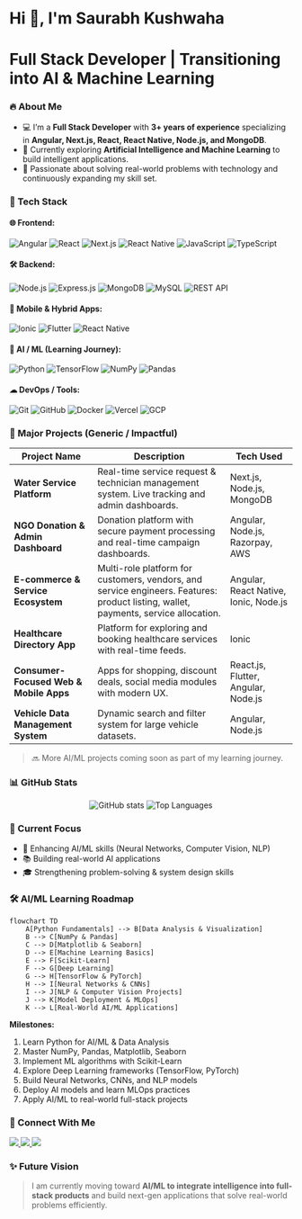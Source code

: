 # Hi 👋, I'm Saurabh Kushwaha

# Full Stack Developer | Transitioning into AI & Machine Learning

### 🔥 About Me

* 💻 I’m a **Full Stack Developer** with **3+ years of experience** specializing in **Angular, Next.js, React, React Native, Node.js, and MongoDB**.
* 🌱 Currently exploring **Artificial Intelligence and Machine Learning** to build intelligent applications.
* 🚀 Passionate about solving real-world problems with technology and continuously expanding my skill set.

### 🔧 Tech Stack

#### 🌐 Frontend:

![Angular](https://img.shields.io/badge/Angular-red?logo=angular)
![React](https://img.shields.io/badge/React-blue?logo=react)
![Next.js](https://img.shields.io/badge/Next.js-black?logo=next.js)
![React Native](https://img.shields.io/badge/React_Native-61DAFB?logo=react)
![JavaScript](https://img.shields.io/badge/JavaScript-yellow?logo=javascript)
![TypeScript](https://img.shields.io/badge/TypeScript-007ACC?logo=typescript)

#### 🛠 Backend:

![Node.js](https://img.shields.io/badge/Node.js-339933?logo=node.js)
![Express.js](https://img.shields.io/badge/Express.js-black?logo=express)
![MongoDB](https://img.shields.io/badge/MongoDB-4ea94b?logo=mongodb)
![MySQL](https://img.shields.io/badge/MySQL-00758f?logo=mysql)
![REST API](https://img.shields.io/badge/REST-02569B?logo=api)

#### 📱 Mobile & Hybrid Apps:

![Ionic](https://img.shields.io/badge/Ionic-3880FF?logo=ionic)
![Flutter](https://img.shields.io/badge/Flutter-02569B?logo=flutter)
![React Native](https://img.shields.io/badge/React_Native-61DAFB?logo=react)


#### 🤖 AI / ML (Learning Journey):

![Python](https://img.shields.io/badge/Python-3776AB?logo=python)
![TensorFlow](https://img.shields.io/badge/TensorFlow-orange?logo=tensorflow)
![NumPy](https://img.shields.io/badge/NumPy-013243?logo=numpy)
![Pandas](https://img.shields.io/badge/Pandas-150458?logo=pandas)

#### ☁ DevOps / Tools:

![Git](https://img.shields.io/badge/Git-F05032?logo=git)
![GitHub](https://img.shields.io/badge/GitHub-181717?logo=github)
![Docker](https://img.shields.io/badge/Docker-0db7ed?logo=docker)
![Vercel](https://img.shields.io/badge/Vercel-black?logo=vercel)
![GCP](https://img.shields.io/badge/Google_Cloud-4285F4?logo=googlecloud)

### 📌 Major Projects (Generic / Impactful)

| Project Name                           | Description                                                                                                                         | Tech Used                             |
| -------------------------------------- | ----------------------------------------------------------------------------------------------------------------------------------- | ------------------------------------- |
| **Water Service Platform**             | Real-time service request & technician management system. Live tracking and admin dashboards.                                       | Next.js, Node.js, MongoDB             |
| **NGO Donation & Admin Dashboard**     | Donation platform with secure payment processing and real-time campaign dashboards.                                                 | Angular, Node.js, Razorpay, AWS       |
| **E-commerce & Service Ecosystem**     | Multi-role platform for customers, vendors, and service engineers. Features: product listing, wallet, payments, service allocation. | Angular, React Native, Ionic, Node.js |
| **Healthcare Directory App**           | Platform for exploring and booking healthcare services with real-time feeds.                                                        | Ionic                                 |
| **Consumer-Focused Web & Mobile Apps** | Apps for shopping, discount deals, social media modules with modern UX.                                                             | React.js, Flutter, Angular, Node.js   |
| **Vehicle Data Management System**     | Dynamic search and filter system for large vehicle datasets.                                                                        | Angular, Node.js                      |

> 🔜 More AI/ML projects coming soon as part of my learning journey.

### 📊 GitHub Stats

<p align="center">
  <img src="https://github-readme-stats.vercel.app/api?username=saurabhkus7415&show_icons=true&theme=react" alt="GitHub stats" />
  <img src="https://github-readme-stats.vercel.app/api/top-langs/?username=saurabhkus7415&layout=compact&theme=react" alt="Top Languages" />
</p>

### 🎯 Current Focus

* 🔭 Enhancing AI/ML skills (Neural Networks, Computer Vision, NLP)
* 📚 Building real-world AI applications
* 🎓 Strengthening problem-solving & system design skills

### 🛠️ AI/ML Learning Roadmap

```mermaid
flowchart TD
    A[Python Fundamentals] --> B[Data Analysis & Visualization]
    B --> C[NumPy & Pandas]
    C --> D[Matplotlib & Seaborn]
    D --> E[Machine Learning Basics]
    E --> F[Scikit-Learn]
    F --> G[Deep Learning]
    G --> H[TensorFlow & PyTorch]
    H --> I[Neural Networks & CNNs]
    I --> J[NLP & Computer Vision Projects]
    J --> K[Model Deployment & MLOps]
    K --> L[Real-World AI/ML Applications]
```

**Milestones:**

1. Learn Python for AI/ML & Data Analysis
2. Master NumPy, Pandas, Matplotlib, Seaborn
3. Implement ML algorithms with Scikit-Learn
4. Explore Deep Learning frameworks (TensorFlow, PyTorch)
5. Build Neural Networks, CNNs, and NLP models
6. Deploy AI models and learn MLOps practices
7. Apply AI/ML to real-world full-stack projects

### 🤝 Connect With Me

<p align="left">
<a href="https://www.linkedin.com/in/saurabh-kushwaha2710/">
  <img src="https://img.shields.io/badge/LinkedIn-0077B5?logo=linkedin&logoColor=white" />
</a>
<a href="mailto:saurabhkus471@gmail.com">
  <img src="https://img.shields.io/badge/Email-D14836?logo=gmail&logoColor=white" />
</a>
<a href="https://github.com/saurabhkus7415">
  <img src="https://img.shields.io/badge/GitHub-181717?logo=github&logoColor=white" />
</a>
</p>

### ✨ Future Vision

> I am currently moving toward **AI/ML to integrate intelligence into full-stack products** and build next-gen applications that solve real-world problems efficiently.

